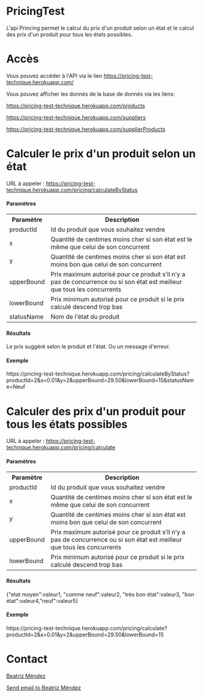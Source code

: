 # PricingTest
L'api Princing permet le calcul du prix d'un produit selon un état et le calcul des prix d'un produit pour tous les états possibles.

# Accès
Vous pouvez accéder à l'API via le lien https://pricing-test-technique.herokuapp.com/

Vous pouvez afficher les donnés de la base de donnés via les liens:

https://pricing-test-technique.herokuapp.com/products

https://pricing-test-technique.herokuapp.com/suppliers

https://pricing-test-technique.herokuapp.com/supplierProducts

# Calculer le prix d'un produit selon un état 
URL à appeler : https://pricing-test-technique.herokuapp.com/pricing/calculateByStatus

<h4>Paramètres</h4>
    <table>
        <tr>
          <th>Paramètre</th>
          <th>Description</th>
        </tr>
        <tr>
          <td>productId</td>
          <td>Id du produit que vous souhaitez vendre</td>
        </tr>
        <tr>
          <td>x</td>
          <td>Quantité de centimes moins cher si son état est le même que celui de son concurrent </td>
        </tr>
        <tr>
          <td>y</td>
          <td>Quantité de centimes moins cher si son état est moins bon que celui de son concurrent </td>
        </tr>
        <tr>
          <td>upperBound</td>
          <td>Prix maximum autorisé pour ce produit s’il n’y a pas de concurrence ou si son état est meilleur que tous les
              concurrents </td>
        </tr>
        <tr>
          <td>lowerBound</td>
          <td>Prix minimum autorisé pour ce produit si le prix calculé descend trop bas</td>
        </tr>
        <tr>
          <td>statusName</td>
          <td>Nom de l'état du produit</td>
        </tr>
      </tbody>
    </table>

<h4>Résultats</h4>
Le prix suggéré selon le produit et l'état.
Ou un message d'erreur.

<h4>Exemple</h4>
https://pricing-test-technique.herokuapp.com/pricing/calculateByStatus?productId=2&x=0.01&y=2&upperBound=29.50&lowerBound=15&statusName=Neuf

# Calculer des prix d'un produit pour tous les états possibles

URL à appeler : https://pricing-test-technique.herokuapp.com/pricing/calculate

<h4>Paramètres</h4>
    <table>
        <tr>
          <th>Paramètre</th>
          <th>Description</th>
        </tr>
        <tr>
          <td>productId</td>
          <td>Id du produit que vous souhaitez vendre</td>
        </tr>
        <tr>
          <td>x</td>
          <td>Quantité de centimes moins cher si son état est le même que celui de son concurrent </td>
        </tr>
        <tr>
          <td>y</td>
          <td>Quantité de centimes moins cher si son état est moins bon que celui de son concurrent </td>
        </tr>
        <tr>
          <td>upperBound</td>
          <td>Prix maximum autorisé pour ce produit s’il n’y a pas de concurrence ou si son état est meilleur que tous les
              concurrents </td>
        </tr>
        <tr>
          <td>lowerBound</td>
          <td>Prix minimum autorisé pour ce produit si le prix calculé descend trop bas</td>
        </tr>
      </tbody>
    </table>

<h4>Résultats</h4>
{"etat moyen":valeur1, "comme neuf":valeur2, "très bon état":valeur3, "bon état":valeur4,"neuf":valeur5}

<h4>Exemple</h4>
https://pricing-test-technique.herokuapp.com/pricing/calculate?productId=2&x=0.01&y=2&upperBound=29.50&lowerBound=15

# Contact

[Beatriz Méndez](https://www.linkedin.com/in/beatrizm87/)

[Send email to Beatriz Méndez](mailto:beatrizm87@gmail.com)

